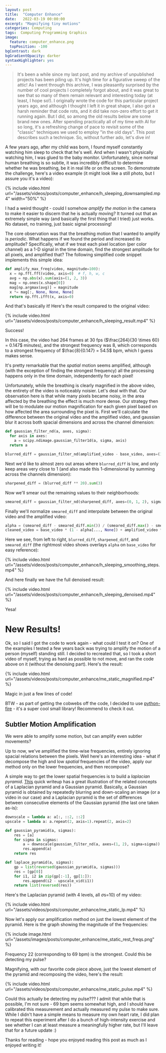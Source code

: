 ```yaml
---
layout: post
title:  "Computer Enhance"
date:   2022-03-19 00:00:00
excerpt: "Magnifying tiny motions"
categories: Computing
tags:  Computing Programming Graphics
image:
  feature: computer_enhance.png
  topPosition: -100
bgContrast: dark
bgGradientOpacity: darker
syntaxHighlighter: yes
---
```


> It's been a while since my last post, and my archive of unpublished projects has been piling up. It's high time for a figurative sweep of the attic! As I went through this archive, I was pleasantly surprised by the number of cool projects I completely forgot about, and it was great to see that so many of them remain relevant and interesting today (at least, I hope so!).  I originally wrote the code for this particular project years ago, and although I thought I left it in great shape, I also got a harsh reminder that code rots, and it did take non-zero effort to get it running again. But I did, so among the old results below are some brand new ones. After spending practically all of my time with AI for so long, it's a refreshing change of pace to revisit some of the "classic" techniques we used to employ "in the old days". This post describes such a technique. So, without further ado, let's dive in!

A few years ago, after my child was born, I found myself constantly watching him sleep to check that he's well. And when I wasn't physically watching him, I was glued to the baby monitor. Unfortunately, since normal human breathing is so subtle, it was incredibly difficult to determine whether he was breathing, be it in real life or on the screen. To demonstrate the challenge, here's a video example (it might look like a still photo, but I assure you it's a video):

{% include video.html url="/assets/videos/posts/computer_enhance/h_sleeping_downsampled.mp4" width="50%" %}

I had a weird thought - could I somehow _amplify the motion_ in the camera to make it easier to discern that he is actually moving? It turned out that an extremely simple way (and basically the first thing that I tried) just works. No dataset, no training, just basic signal processing!

The core observation was that the breathing motion that I wanted to amplify is _periodic_. What happens if we found the period and increased its amplitude? Specifically, what if we treat each pixel location (per color channel) as a 1-D signal in the time domain, find the strongest amplitude for all pixels, and amplified that? The following simplified code snippet implements this simple idea:

```python
def amplify_max_freq(video, magnitude=100):
  x = np.fft.fft(video, axis=0)  # f, h, w, c
  avg = np.abs(x).sum(axis=(1, 2, 3))
  mag = np.ones(x.shape[0])
  mag[np.argmax(avg)] = magnitude
  x *= mag[:, None, None, None]
  return np.fft.ifft(x, axis=0)
```

And that's basically it! Here's the result compared to the original video:

{% include video.html url="/assets/videos/posts/computer_enhance/h_sleeping_result.mp4" %}

Success!

In this case, the video had 264 frames at 30 fps ($\frac{264}{30 \times 60} = 0.147$ minutes), and the strongest frequency was 8, which corresponds to a strongest frequency of $\frac{8}{0.147} = 54.5$ bpm, which I guess makes sense.

It's pretty remarkable that the _spatial_ motion seems amplified, although (with the exception of finding the strongest frequency) all the processing happens only in the time domain, independently for each pixel!

Unfortunately, while the breathing is clearly magnified in the above video, the entirety of the video is noticeably noisier. Let's deal with that. Our observation here is that while many pixels became noisy, in the area affected by the breathing the effect is much more dense. Our strategy then will be to modulate our motion magnification for each given pixel based on how affected the area surrounding the pixel is. First we'll calculate the difference between the original video and the amplified video, and gaussian blur it across both spacial dimensions and across the channel dimension:

```python
def gaussian_filter_nd(a, axes, sigma):
  for axis in axes:
    a = scipy.ndimage.gaussian_filter1d(a, sigma, axis)
  return a

blurred_diff = gaussian_filter_nd(amplified_video - base_video, axes=(1, 2, 3), sigma=30)
```

Next we'd like to almost zero out areas where `blurred_diff` is low, and only keep areas very close to 1 (and also made this 1-dimensional by summing across the channels dimension):

```python
sharpened_diff = (blurred_diff ** 20).sum(3)
```

Now we'll smear out the remaining values to their neighborhoods:

```python
smeared_diff = gaussian_filter_nd(sharpened_diff, axes=(0, 1, 2), sigma=10)
```

Finally we'll normalize `smeared_diff` and interpolate between the original video and the amplified video:
```python
alpha = (smeared_diff - smeared_diff.min()) / (smeared_diff.max() - smeared_diff.min())
cleaned_video = base_video * (1 - alpha[..., None]) + amplified_video * alpha[..., None]
```

Here we see, from left to right, `blurred_diff`, `sharpened_diff`, and `smeared_diff` (the rightmost video shows overlays `alpha` on `base_video` for easy reference):

{% include video.html url="/assets/videos/posts/computer_enhance/h_sleeping_smoothing_steps.mp4" %}

And here finally we have the full denoised result:

{% include video.html url="/assets/videos/posts/computer_enhance/h_sleeping_denoised.mp4" %}

Yesa!

# New Results!

Ok, so I said I got the code to work again - what could I test it on? One of the examples I tested a few years back was trying to amplify the motion of a person (myself) standing still. I decided to recreated that, so I took a short video of myself, trying as hard as possible to not move, and ran the code above on it (without the denoising part). Here's the result:

{% include video.html url="/assets/videos/posts/computer_enhance/me_static_magnified.mp4" %}

Magic in just a few lines of code!

BTW - as part of getting the cobwebs off the code, I decided to use [python-fire](https://github.com/google/python-fire) - it's a super cool small library! Recommend to check it out.

## Subtler Motion Amplification

We were able to amplify some motion, but can amplify even subtler movements?

Up to now, we've amplified the time-wise frequencies, entirely ignoring spacial relations between the pixels. Well here's an interesting idea - what if decompose the high and low _spatial_ frequencies of the video, apply our method only on the lower frequencies, and then recompose?

A simple way to get the lower spatial frequencies is to build a _laplacian pyramid_. [This](https://paperswithcode.com/method/laplacian-pyramid#:~:text=A%20Laplacian%20Pyramid%20is%20a,j%202%20%C3%97%20j%202%20.) quick writeup has a great illustration of the related concepts of a Laplacian pyramid and a Gaussian pyramid. Basically, a Gaussian pyramid is obtained by repeatedly blurring and down-scaling an image (or a video in our case) and a Laplacian pyramid is the set of differences between consecutive elements of the Gaussian pyramid (the last one taken as-is):

```python
downscale = lambda a: a[:, ::2, ::2]
upscale = lambda a: a.repeat(2, axis=1).repeat(2, axis=2)

def gaussian_pyramid(a, sigmas):
    res = [a]
    for sigma in sigmas:
        a = downscale(gaussian_filter_nd(a, axes=(1, 2), sigma=sigma))
        res.append(a)
    return res

def laplace_pyramid(a, sigmas):
    gp = list(reversed(gaussian_pyramid(a, sigmas)))
    res = [gp[0]]
    for i1, i2 in zip(gp[:-1], gp[1:]):
        res.append(i2 - upscale_vid(i1))
    return list(reversed(res))
```

Here's the Laplacian pyramid (with 4 levels, all $\sigma$s=10) of my video:

{% include video.html url="/assets/videos/posts/computer_enhance/me_static_lp.mp4" %}

Now let's apply our amplification method on just the lowest element of the pyramid. Here is the graph showing the magnitude of the frequencies:

{% include image.html url="/assets/images/posts/computer_enhance/me_static_rest_freqs.png" %}

Frequency 22 (corresponding to 69 bpm) is the strongest. Could this be detecting my pulse?

Magnifying, with our favorite code piece above, just the lowest element of the pyramid and recomposing the video, here's the result:

{% include video.html url="/assets/videos/posts/computer_enhance/me_static_pulse.mp4" %}

Could this actually be detecting my pulse??? I admit that while that is possible, I'm not sure - 69 bpm seems somewhat high, and I should have calibrated this measurement and actually measured my pulse to make sure. While I didn't have a simple means to measure my own heart rate, I did plan to repeat this experiment after I do a bunch of high-intensity exercise and see whether I can at least measure a meaningfully higher rate, but I'll leave that for a future update :)

Thanks for reading - hope you enjoyed reading this post as much as I enjoyed writing it!

